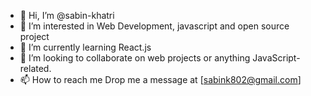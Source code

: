 - 👋 Hi, I’m @sabin-khatri
- 👀 I’m interested in Web Development, javascript and open source project
- 🌱 I’m currently learning React.js
- 💞️ I’m looking to collaborate on  web projects or anything JavaScript-related.
- 📫 How to reach me Drop me a message at [sabink802@gmail.com] 

<!---
sabin-khatri/sabin-khatri is a ✨ special ✨ repository because its `README.md` (this file) appears on your GitHub profile.
You can click the Preview link to take a look at your changes.
--->
